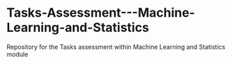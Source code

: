 # Tasks-Assessment---Machine-Learning-and-Statistics
Repository for the Tasks assessment within Machine Learning and Statistics module
